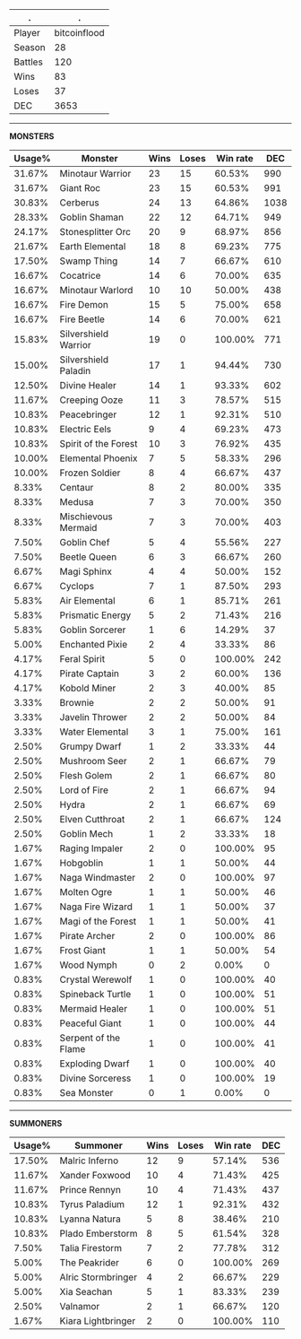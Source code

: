 .|.
|-|-
Player|bitcoinflood
Season|28
Battles|120
Wins|83
Loses|37
DEC|3653

---
**MONSTERS**

Usage%|Monster|Wins|Loses|Win rate|DEC|
-|-|-|-|-|-|
31.67%|Minotaur Warrior|23|15|60.53%|990|
31.67%|Giant Roc|23|15|60.53%|991|
30.83%|Cerberus|24|13|64.86%|1038|
28.33%|Goblin Shaman|22|12|64.71%|949|
24.17%|Stonesplitter Orc|20|9|68.97%|856|
21.67%|Earth Elemental|18|8|69.23%|775|
17.50%|Swamp Thing|14|7|66.67%|610|
16.67%|Cocatrice|14|6|70.00%|635|
16.67%|Minotaur Warlord|10|10|50.00%|438|
16.67%|Fire Demon|15|5|75.00%|658|
16.67%|Fire Beetle|14|6|70.00%|621|
15.83%|Silvershield Warrior|19|0|100.00%|771|
15.00%|Silvershield Paladin|17|1|94.44%|730|
12.50%|Divine Healer|14|1|93.33%|602|
11.67%|Creeping Ooze|11|3|78.57%|515|
10.83%|Peacebringer|12|1|92.31%|510|
10.83%|Electric Eels|9|4|69.23%|473|
10.83%|Spirit of the Forest|10|3|76.92%|435|
10.00%|Elemental Phoenix|7|5|58.33%|296|
10.00%|Frozen Soldier|8|4|66.67%|437|
8.33%|Centaur|8|2|80.00%|335|
8.33%|Medusa|7|3|70.00%|350|
8.33%|Mischievous Mermaid|7|3|70.00%|403|
7.50%|Goblin Chef|5|4|55.56%|227|
7.50%|Beetle Queen|6|3|66.67%|260|
6.67%|Magi Sphinx|4|4|50.00%|152|
6.67%|Cyclops|7|1|87.50%|293|
5.83%|Air Elemental|6|1|85.71%|261|
5.83%|Prismatic Energy|5|2|71.43%|216|
5.83%|Goblin Sorcerer|1|6|14.29%|37|
5.00%|Enchanted Pixie|2|4|33.33%|86|
4.17%|Feral Spirit|5|0|100.00%|242|
4.17%|Pirate Captain|3|2|60.00%|136|
4.17%|Kobold Miner|2|3|40.00%|85|
3.33%|Brownie|2|2|50.00%|91|
3.33%|Javelin Thrower|2|2|50.00%|84|
3.33%|Water Elemental|3|1|75.00%|161|
2.50%|Grumpy Dwarf|1|2|33.33%|44|
2.50%|Mushroom Seer|2|1|66.67%|79|
2.50%|Flesh Golem|2|1|66.67%|80|
2.50%|Lord of Fire|2|1|66.67%|94|
2.50%|Hydra|2|1|66.67%|69|
2.50%|Elven Cutthroat|2|1|66.67%|124|
2.50%|Goblin Mech|1|2|33.33%|18|
1.67%|Raging Impaler|2|0|100.00%|95|
1.67%|Hobgoblin|1|1|50.00%|44|
1.67%|Naga Windmaster|2|0|100.00%|97|
1.67%|Molten Ogre|1|1|50.00%|46|
1.67%|Naga Fire Wizard|1|1|50.00%|37|
1.67%|Magi of the Forest|1|1|50.00%|41|
1.67%|Pirate Archer|2|0|100.00%|86|
1.67%|Frost Giant|1|1|50.00%|54|
1.67%|Wood Nymph|0|2|0.00%|0|
0.83%|Crystal Werewolf|1|0|100.00%|40|
0.83%|Spineback Turtle|1|0|100.00%|51|
0.83%|Mermaid Healer|1|0|100.00%|51|
0.83%|Peaceful Giant|1|0|100.00%|44|
0.83%|Serpent of the Flame|1|0|100.00%|41|
0.83%|Exploding Dwarf|1|0|100.00%|40|
0.83%|Divine Sorceress|1|0|100.00%|19|
0.83%|Sea Monster|0|1|0.00%|0|

---
**SUMMONERS**

Usage%|Summoner|Wins|Loses|Win rate|DEC|
-|-|-|-|-|-|
17.50%|Malric Inferno|12|9|57.14%|536|
11.67%|Xander Foxwood|10|4|71.43%|425|
11.67%|Prince Rennyn|10|4|71.43%|437|
10.83%|Tyrus Paladium|12|1|92.31%|432|
10.83%|Lyanna Natura|5|8|38.46%|210|
10.83%|Plado Emberstorm|8|5|61.54%|328|
7.50%|Talia Firestorm|7|2|77.78%|312|
5.00%|The Peakrider|6|0|100.00%|269|
5.00%|Alric Stormbringer|4|2|66.67%|229|
5.00%|Xia Seachan|5|1|83.33%|239|
2.50%|Valnamor|2|1|66.67%|120|
1.67%|Kiara Lightbringer|2|0|100.00%|110|
